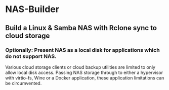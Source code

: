 # NAS-Builder
## Build a Linux & Samba NAS with Rclone sync to cloud storage

### Optionally: Present NAS as a local disk for applications which do not support NAS. 

Various cloud storage clients or cloud backup utilities are limited to only allow local disk access. 
Passing NAS storage through to either a hypervisor with virtio-fs, Wine or a Docker application, these 
application limitations can be circumvented.
